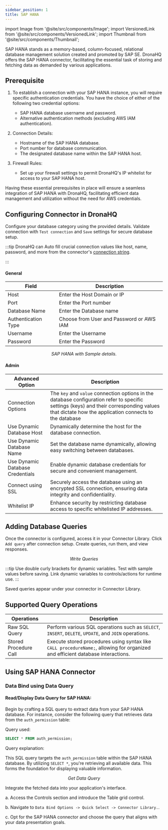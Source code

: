 ```yaml
---
sidebar_position: 1
title: SAP HANA
---
```


import Image from '@site/src/components/Image'; import VersionedLink from '@site/src/components/VersionedLink'; import
Thumbnail from '@site/src/components/Thumbnail';

SAP HANA stands as a memory-based, column-focused, relational database management solution created and promoted by SAP
SE. DronaHQ offers the SAP HANA connector, facilitating the essential task of storing and fetching data as demanded by
various applications.

## Prerequisite

1. To establish a connection with your SAP HANA instance, you will require specific authentication credentials. You have
   the choice of either of the following two credential options:

   - SAP HANA database username and password.
   - Alternative authentication methods (excluding AWS IAM authentication).

2. Connection Details:

   - Hostname of the SAP HANA database.
   - Port number for database communication.
   - The designated database name within the SAP HANA host.

3. Firewall Rules:
   - Set up your firewall settings to permit DronaHQ's IP whitelist for access to your SAP HANA host.

Having these essential prerequisites in place will ensure a seamless integration of SAP HANA with DronaHQ, facilitating
efficient data management and utilization without the need for AWS credentials.

## Configuring Connector in DronaHQ

Configure your database category using the provided details. Validate connection with `Test connection` and `Save`
settings for secure database setup.

:::tip DronaHQ can Auto fill crucial connection values like host, name, password, and more from the connector's
[connection string](https://help.sap.com/docs/SAP_HANA_PLATFORM/0eec0d68141541d1b07893a39944924e/b250e7fef8614ea0a0973d58eb73bda8.html).

:::

#### General

| Field               | Description                              |
| ------------------- | ---------------------------------------- |
| Host                | Enter the Host Domain or IP              |
| Port                | Enter the Port number                    |
| Database Name       | Enter the Database name                  |
| Authentication Type | Choose from User and Password or AWS IAM |
| Username            | Enter the Username                       |
| Password            | Enter the Password                       |

<figure>
  <Thumbnail src="/img/reference/connectors/saphana/details.jpeg" alt="SAP HANA with Sample details." />
  <figcaption align = "center"><i>SAP HANA with Sample details.</i></figcaption>
</figure>

#### Admin

| Advanced Option                                                                                                                                  | Description                                                                                                                                                                                       |
| ------------------------------------------------------------------------------------------------------------------------------------------------ | ------------------------------------------------------------------------------------------------------------------------------------------------------------------------------------------------- |
| Connection Options                                                                                                                               | The `key` and `value` connection options in the database configuration refer to specific settings (keys) and their corresponding values that dictate how the application connects to the database |
| Use Dynamic Database Host                                                                                                                        | Dynamically determine the host for the database connection.                                                                                                                                       |
| Use Dynamic Database Name                                                                                                                        | Set the database name dynamically, allowing easy switching between databases.                                                                                                                     |
| <VersionedLink to = "/datasource-concepts/dynamic-credentials/#configure-dynamic-credentials"> Use Dynamic Database Credentials </VersionedLink> | Enable dynamic database credentials for secure and convenient management.                                                                                                                         |
| <VersionedLink to = "/datasource-concepts/ssl-configurations/"> Connect using SSL </VersionedLink>                                               | Securely access the database using an encrypted SSL connection, ensuring data integrity and confidentiality.                                                                                      |
| <VersionedLink to = "/datasource-concepts/whitelisting-dronahq-ip/"> Whitelist IP </VersionedLink>                                               | Enhance security by restricting database access to specific whitelisted IP addresses.                                                                                                             |

## Adding Database Queries

Once the connector is configured, access it in your Connector Library. Click `Add query` after connection setup. Create queries, run them, and view responses.

<figure>
  <Thumbnail src="/img/reference/connectors/saphana/data-query.png" alt="Write Queries" />
  <figcaption align = "center"><i>Write Queries</i></figcaption>
</figure>

:::tip 
Use double curly brackets for dynamic variables. Test with sample values before saving. Link dynamic variables to
controls/actions for runtime use. 
:::

Saved queries appear under your connector in Connector Library.

## Supported Query Operations

| Operations            | Description                                                                                                                    |
| --------------------- | ------------------------------------------------------------------------------------------------------------------------------ |
| Raw SQL Query         | Perform various SQL operations such as `SELECT`, `INSERT`, `DELETE`, `UPDATE`, and `JOIN` operations.                          |
| Stored Procedure Call | Execute stored procedures using syntax like `CALL procedureName;`, allowing for organized and efficient database interactions. |

## Using SAP HANA Connector

### Data Bind using Data Query

#### Read/Display Data Query for SAP HANA:

Begin by crafting a SQL query to extract data from your SAP HANA database. For instance, consider the following query
that retrieves data from the `auth_permission` table:

Query used:

```sql
SELECT * FROM auth_permission;
```

Query explanation:

This SQL query targets the `auth_permission` table within the SAP HANA database. By utilizing `SELECT *`, you're
retrieving all available data. This forms the foundation for displaying valuable information.

<figure>
  <Thumbnail src="/img/reference/connectors/saphana/data-query.png" alt="Get Data Query" />
  <figcaption align = "center"><i>Get Data Query</i></figcaption>
</figure>

Integrate the fetched data into your application's interface.

a. Access the Controls section and introduce the Table grid control.

b. Navigate to `Data Bind Options -> Quick Select -> Connector Library.`.

c. Opt for the SAP HANA connector and choose the query that aligns with your data presentation goals.
